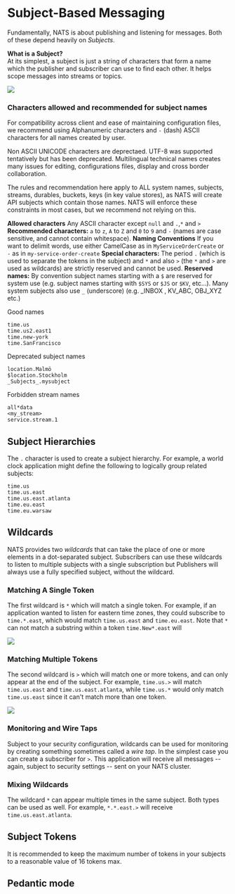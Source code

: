 # Subject-Based Messaging

Fundamentally, NATS is about publishing and listening for messages. Both of these depend heavily on _Subjects_.
  
**What is a Subject?**  
At its simplest, a subject is just a string of characters that form a name which the publisher and subscriber can use to find each other. It helps scope messages into streams or topics.   

![](../.gitbook/assets/subjects1.svg)
  
### Characters allowed and recommended for subject names

For compatibility across client and ease of maintaining configuration files, we recommend using Alphanumeric characters and `-` (dash) ASCII characters for all names created by user. 

Non ASCII UNICODE characters are deprectaed. UTF-8 was supported tentatively but has been deprecated. Multilingual technical names creates many issues for editing, configurations files, display and cross border collaboration. 

The rules and recommendation here apply to ALL system names, subjects, streams, durables, buckets, keys (in key value stores), as NATS will create API subjects which contain those names. NATS will enforce these constraints in most cases, but we recommend not relying on this.

**Allowed characters** Any ASCII character except `null` and  `.`,`*` and `>`
**Recommended characters:** `a` to `z`, `A` to `Z` and `0` to `9` and `-` (names are case sensitive, and cannot contain whitespace). 
**Naming Conventions** If you want to delimit words, use either CamelCase as in `MyServiceOrderCreate` or `-` as in `my-service-order-create`
**Special characters:** The period `.` (which is used to separate the tokens in the subject) and `*` and also `>` (the `*` and `>` are used as wildcards) are strictly reserved and cannot be used.
**Reserved names:** By convention subject names starting with a `$` are reserved for system use (e.g. subject names starting with `$SYS` or `$JS` or `$KV`, etc...). Many system subjects also use `_` (underscore) (e.g. _INBOX , KV_ABC, OBJ_XYZ etc.)

Good names
```markup
time.us
time.us2.east1
time.new-york
time.SanFrancisco
```

Deprecated subject names
```markup
location.Malmö
$location.Stockholm
_Subjects_.mysubject
```
 
Forbidden stream names
```markup
all*data
<my_stream>
service.stream.1
``` 
  
## Subject Hierarchies

The `.` character is used to create a subject hierarchy. For example, a world clock application might define the following to logically group related subjects:

```markup
time.us
time.us.east
time.us.east.atlanta
time.eu.east
time.eu.warsaw
```

## Wildcards

NATS provides two _wildcards_ that can take the place of one or more elements in a dot-separated subject. Subscribers can use these wildcards to listen to multiple subjects with a single subscription but Publishers will always use a fully specified subject, without the wildcard.

### Matching A Single Token

The first wildcard is `*` which will match a single token. For example, if an application wanted to listen for eastern time zones, they could subscribe to `time.*.east`, which would match `time.us.east` and `time.eu.east`. 
Note that `*` can not match a substring within a token `time.New*.east` will 

![](../.gitbook/assets/subjects2.svg)

### Matching Multiple Tokens

The second wildcard is `>` which will match one or more tokens, and can only appear at the end of the subject. For example, `time.us.>` will match `time.us.east` and `time.us.east.atlanta`, while `time.us.*` would only match `time.us.east` since it can't match more than one token.

![](../.gitbook/assets/subjects3.svg)

### Monitoring and Wire Taps

Subject to your security configuration, wildcards can be used for monitoring by creating something sometimes called a _wire tap_. In the simplest case you can create a subscriber for `>`. This application will receive all messages -- again, subject to security settings -- sent on your NATS cluster.

### Mixing Wildcards

The wildcard `*` can appear multiple times in the same subject. Both types can be used as well. For example, `*.*.east.>` will receive `time.us.east.atlanta`.

## Subject Tokens

It is recommended to keep the maximum number of tokens in your subjects to a reasonable value of 16 tokens max.

## Pedantic mode






